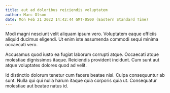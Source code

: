 ```yaml
---
title: aut ad doloribus reiciendis voluptatem
author: Marc Olson
date: Mon Feb 21 2022 14:42:44 GMT-0500 (Eastern Standard Time)
---
```

Modi magni nesciunt velit aliquam ipsum vero. Voluptatem eaque officiis aliquid ducimus eligendi. Ut enim iste assumenda commodi sequi minima occaecati vero.

 Accusamus quod iusto ea fugiat laborum corrupti atque. Occaecati atque molestiae dignissimos itaque. Reiciendis provident incidunt. Cum sunt aut atque voluptates dolores quod ad velit.

 Id distinctio dolorum tenetur cum facere beatae nisi. Culpa consequuntur ab sunt. Nulla qui qui nulla harum itaque quia corporis quia ut. Consequatur molestiae aut beatae natus id.